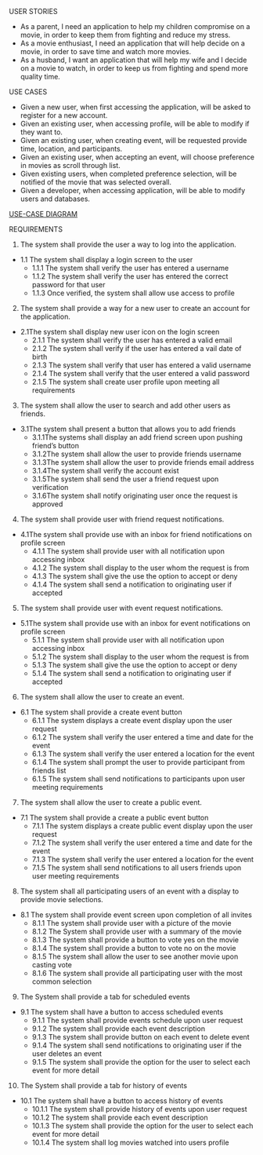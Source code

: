  
 USER STORIES
* As a parent, I need an application to help my children compromise on a movie, in order to keep them from fighting and reduce my stress.
* As a movie enthusiast, I need an application that will help decide on a movie, in order to save time and watch more movies.
* As a husband, I want an application that will help my wife and I decide on a movie to watch, in order to keep us from fighting and spend more quality time.


 USE CASES
* Given a new user, when first accessing the application, will be asked to register for a new account.
* Given an existing user, when accessing profile, will be able to modify if they want to.
* Given an existing user, when creating event, will be requested provide time, location, and participants.
* Given an existing user, when accepting an event, will choose preference in movies as scroll through list.
* Given existing users, when completed preference selection, will be notified of the movie that was selected overall.
* Given a developer, when accessing application, will be able to modify users and databases.


 
[USE-CASE DIAGRAM ](https://github.com/JacobEhrman91/PickIt/blob/main/Requirements/uml.png)

 REQUIREMENTS
1. The system shall provide the user a way to log into the application.
- 1.1 The system shall display a login screen to the user
  - 1.1.1 The system shall verify the user has entered a username
  - 1.1.2 The system shall verify the user has entered the correct password for that user
  - 1.1.3 Once verified, the system shall allow use access to profile

2. The system shall provide a way for a new user to create an account for the application.
- 2.1The system shall display new user icon on the login screen
  - 2.1.1 The system shall verify the user has entered a valid email
  - 2.1.2 The system shall verify if the user has entered a vail date of birth 
  - 2.1.3 The system shall verify that user has entered a valid username
  - 2.1.4 The system shall verify that the user entered a valid password 
  - 2.1.5 The system shall create user profile upon meeting all requirements

3. The system shall allow the user to search and add other users as friends.
- 3.1The system shall present a button that allows you to add friends
  - 3.1.1The systems shall display an add friend screen upon pushing friend’s button
  - 3.1.2The system shall allow the user to provide friends username
  - 3.1.3The system shall allow the user to provide friends email address
  - 3.1.4The system shall verify the account exist
  - 3.1.5The system shall send the user a friend request upon verification
  - 3.1.6The system shall notify originating user once the request is approved

4. The system shall provide user with friend request notifications.
- 4.1The system shall provide use with an inbox for friend notifications on profile screen
  - 4.1.1 The system shall provide user with all notification upon accessing inbox
  - 4.1.2 The system shall display to the user whom the request is from
  - 4.1.3 The system shall give the use the option to accept or deny
  - 4.1.4 The system shall send a notification to originating user if accepted

5. The system shall provide user with event request notifications.
- 5.1The system shall provide use with an inbox for event notifications on profile screen
  - 5.1.1 The system shall provide user with all notification upon accessing inbox
  - 5.1.2 The system shall display to the user whom the request is from
  - 5.1.3 The system shall give the use the option to accept or deny
  - 5.1.4 The system shall send a notification to originating user if accepted

6. The system shall allow the user to create an event.
- 6.1 The system shall provide a create event button
  - 6.1.1 The system displays a create event display upon the user request
  - 6.1.2 The system shall verify the user entered a time and date for the event
  - 6.1.3 The system shall verify the user entered a location for the event
  - 6.1.4 The system shall prompt the user to provide participant from friends list
  - 6.1.5 The system shall send notifications to participants upon user meeting requirements

7. The system shall allow the user to create a public event.
- 7.1 The system shall provide a create a public event button
  - 7.1.1 The system displays a create public event display upon the user request
  - 7.1.2 The system shall verify the user entered a time and date for the event
  - 7.1.3 The system shall verify the user entered a location for the event
  - 7.1.5 The system shall send notifications to all users friends upon user meeting requirements

8. The system shall all participating users of an event with a display to provide movie selections.
- 8.1 The system shall provide event screen upon completion of all invites
  - 8.1.1 The system shall provide user with a picture of the movie
  - 8.1.2 The System shall provide user with a summary of the movie
  - 8.1.3 The system shall provide a button to vote yes on the movie
  - 8.1.4 The system shall provide a button to vote no on the movie
  - 8.1.5 The system shall allow the user to see another movie upon casting vote
  - 8.1.6 The system shall provide all participating user with the most common selection

9. The System shall provide a tab for scheduled events
- 9.1 The system shall have a button to access scheduled events
  - 9.1.1 The system shall provide events schedule upon user request
  - 9.1.2 The system shall provide each event description
  - 9.1.3 The system shall provide button on each event to delete event
  - 9.1.4 The system shall send notifications to originating user if the user deletes an event
  - 9.1.5 The system shall provide the option for the user to select each event for more detail

10. The System shall provide a tab for history of events
- 10.1 The system shall have a button to access history of events
  - 10.1.1 The system shall provide history of events upon user request
  - 10.1.2 The system shall provide each event description
  - 10.1.3 The system shall provide the option for the user to select each event for more detail
  - 10.1.4 The system shall log movies watched into users profile

